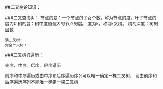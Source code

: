 ##二叉树的知识：

###二叉查找树：
    节点的度：一个节点的子女个数，称为节点的度。叶子节点的度为0
    树的度：树中度值最大的节点的度。
            度为k，称为k叉树。
    树的深度：树的层数

    满二叉树：
    完全二叉树：
    
###二叉树的遍历：
   
   先序、中序、后序、层序遍历
   
   前序和中序遍历或由中序和后序遍历序列可以唯一确定一棵二叉树，
   而由前序和后序遍历序列不能唯一确定一棵二叉树
